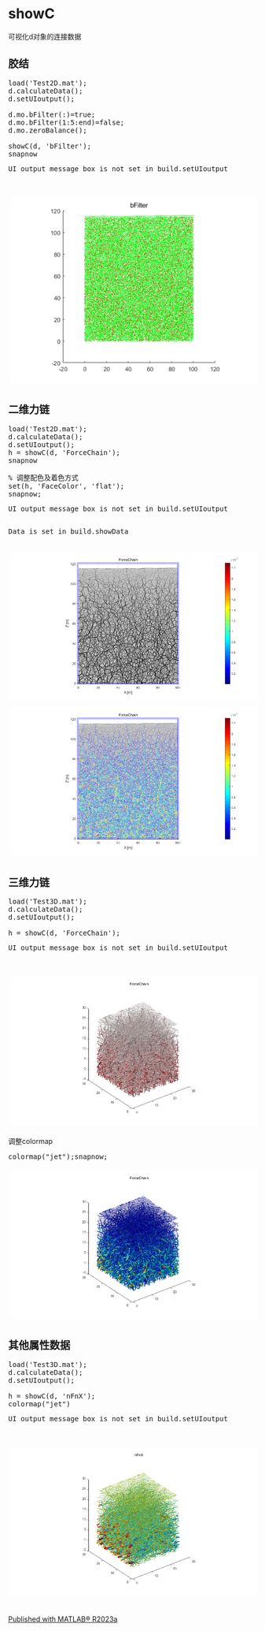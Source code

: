 
# showC
<!--introduction--><p>&#21487;&#35270;&#21270;d&#23545;&#35937;&#30340;&#36830;&#25509;&#25968;&#25454;</p><!--/introduction-->
## &#33014;&#32467;
<pre class="codeinput">load(<span class="string">'Test2D.mat'</span>);
d.calculateData();
d.setUIoutput();

d.mo.bFilter(:)=true;
d.mo.bFilter(1:5:end)=false;
d.mo.zeroBalance();

showC(d, <span class="string">'bFilter'</span>);
snapnow
</pre><pre class="codeoutput">UI output message box is not set in build.setUIoutput
</pre><img vspace="5" hspace="5" src="../../assets/images/help/Help_showC_01.png" alt=""> 
## &#20108;&#32500;&#21147;&#38142;
<pre class="codeinput">load(<span class="string">'Test2D.mat'</span>);
d.calculateData();
d.setUIoutput();
h = showC(d, <span class="string">'ForceChain'</span>);
snapnow

<span class="comment">% &#35843;&#25972;&#37197;&#33394;&#21450;&#30528;&#33394;&#26041;&#24335;</span>
set(h, <span class="string">'FaceColor'</span>, <span class="string">'flat'</span>);
snapnow;
</pre><pre class="codeoutput">UI output message box is not set in build.setUIoutput
Data is set in build.showData
</pre><img vspace="5" hspace="5" src="../../assets/images/help/Help_showC_02.png" alt=""> <img vspace="5" hspace="5" src="../../assets/images/help/Help_showC_03.png" alt=""> 
## &#19977;&#32500;&#21147;&#38142;
<pre class="codeinput">load(<span class="string">'Test3D.mat'</span>);
d.calculateData();
d.setUIoutput();

h = showC(d, <span class="string">'ForceChain'</span>);
</pre><pre class="codeoutput">UI output message box is not set in build.setUIoutput
</pre><img vspace="5" hspace="5" src="../../assets/images/help/Help_showC_04.png" alt=""> <p>&#35843;&#25972;colormap</p><pre class="codeinput">colormap(<span class="string">"jet"</span>);snapnow;
</pre><img vspace="5" hspace="5" src="../../assets/images/help/Help_showC_05.png" alt=""> 
## &#20854;&#20182;&#23646;&#24615;&#25968;&#25454;
<pre class="codeinput">load(<span class="string">'Test3D.mat'</span>);
d.calculateData();
d.setUIoutput();

h = showC(d, <span class="string">'nFnX'</span>);
colormap(<span class="string">"jet"</span>)
</pre><pre class="codeoutput">UI output message box is not set in build.setUIoutput
</pre><img vspace="5" hspace="5" src="../../assets/images/help/Help_showC_06.png" alt=""> <p class="footer"><br><a href="https://www.mathworks.com/products/matlab/">Published with MATLAB&reg; R2023a</a><br></p><link rel="stylesheet" href="../../assets/stylesheets/matlab_publish.css">